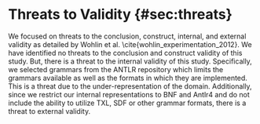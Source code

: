 # Threats to Validity {#sec:threats}

We focused on threats to the conclusion, construct, internal, and external validity as detailed by Wohlin et al. \cite{wohlin_experimentation_2012}. We have identified no threats to the conclusion and construct validity of this study. But, there is a threat to the internal validity of this study. Specifically, we selected grammars from the ANTLR repository which limits the grammars available as well as the formats in which they are implemented. This is a threat due to the under-representation of the domain. Additionally, since we restrict our internal representations to BNF and Antlr4 and do not include the ability to utilize TXL, SDF or other grammar formats, there is a threat to external validity.
